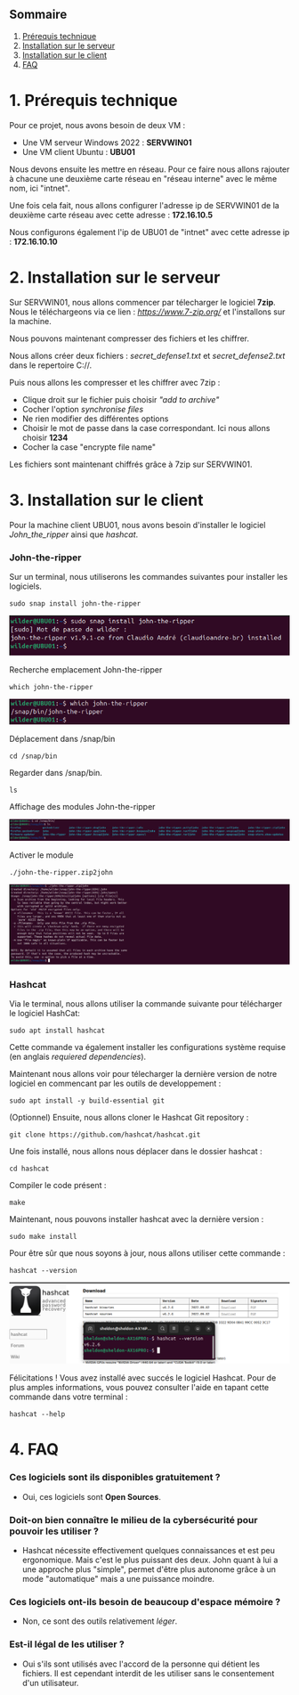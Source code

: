 ## Sommaire

1. [Prérequis technique](#prerequis-technique)
2. [Installation sur le serveur](#installation-sur-le-serveur)
3. [Installation sur le client](#installation-sur-le-client)
4. [FAQ](#faq)

# 1. Prérequis technique
<span id="prerequis-techniques"></span>

Pour ce projet, nous avons besoin de deux VM :
- Une VM serveur Windows 2022 : **SERVWIN01**
- Une VM client Ubuntu : **UBU01**

Nous devons ensuite les mettre en réseau. Pour ce faire nous allons rajouter à chacune une deuxième carte réseau en "réseau interne" avec le même nom, ici "intnet".

Une fois cela fait, nous allons configurer l'adresse ip de SERVWIN01 de la deuxième carte réseau avec cette adresse : **172.16.10.5**

Nous configurons également l'ip de UBU01 de "intnet" avec cette adresse ip : **172.16.10.10**

# 2. Installation sur le serveur
<span id="installation-sur-le-serveur"></span>

Sur SERVWIN01, nous allons commencer par télecharger le logiciel **7zip**. Nous le téléchargeons via ce lien : _https://www.7-zip.org/_ et l'installons sur la machine.

Nous pouvons maintenant compresser des fichiers et les chiffrer. 

Nous allons créer deux fichiers : _secret_defense1.txt_ et _secret_defense2.txt_ dans le repertoire C://.

Puis nous allons les compresser et les chiffrer avec 7zip : 

- Clique droit sur le fichier puis choisir _"add to archive"_
- Cocher l'option _synchronise files_
- Ne rien modifier des différentes options
- Choisir le mot de passe dans la case correspondant. Ici nous allons choisir **1234**
- Cocher la case "encrypte file name"
 
Les fichiers sont maintenant chiffrés grâce à 7zip sur SERVWIN01.


# 3. Installation sur le client
<span id="installation-sur-le-client"></span>

Pour la machine client UBU01, nous avons besoin d'installer le logiciel _John_the_ripper_ ainsi que _hashcat_. 

### John-the-ripper

Sur un terminal, nous utiliserons les commandes suivantes pour installer les logiciels.

    sudo snap install john-the-ripper
    
![Installation John-the-ripper](Ressources/Installation_John-the-ripper.png)

Recherche emplacement John-the-ripper

    which john-the-ripper 
![Which John-the-ripper](Ressources/Which_John-the-ripper.png)

Déplacement dans /snap/bin

    cd /snap/bin

Regarder dans /snap/bin.

    ls

Affichage des modules John-the-ripper

![Trouver John-the-ripper](Ressources/Trouver_John-the-ripper.png)

Activer le module

    ./john-the-ripper.zip2john

![Activer john2zip](Ressources/Activer_john2zip.png)


### Hashcat

Via le terminal, nous allons utiliser la commande suivante pour télécharger le logiciel HashCat: 

    sudo apt install hashcat
       
Cette commande va également installer les configurations système requise (en anglais _requiered dependencies_).

Maintenant nous allons voir pour télecharger la dernière version de notre logiciel en commencant par les outils de developpement :

    sudo apt install -y build-essential git

(Optionnel) Ensuite, nous allons cloner le Hashcat Git repository : 

    git clone https://github.com/hashcat/hashcat.git

Une fois installé, nous allons nous déplacer dans le dossier hashcat : 

    cd hashcat

Compiler le code présent : 

    make 

Maintenant, nous pouvons installer hashcat avec la dernière version :
    
    sudo make install

Pour être sûr que nous soyons à jour, nous allons utiliser cette commande : 

    hashcat --version 

![capture écran version hashcat](Ressources/version_hashcat.png)

Félicitations ! Vous avez installé avec succés le logiciel Hashcat. Pour de plus amples informations, vous pouvez consulter l'aide en tapant cette commande dans votre terminal : 

    hashcat --help


    

# 4. FAQ
<span id="faq"></span>


### **Ces logiciels sont ils disponibles gratuitement ?**

- Oui, ces logiciels sont **Open Sources**.


### **Doit-on bien connaître le milieu de la cybersécurité pour pouvoir les utiliser ?**

- Hashcat nécessite effectivement quelques connaissances et est peu ergonomique. Mais c'est le plus puissant des deux.
  John quant à lui a une approche plus "simple", permet d'être plus autonome grâce à un mode "automatique" mais a une puissance moindre.


### Ces logiciels ont-ils besoin de beaucoup d'espace mémoire ?

- Non, ce sont des outils relativement _léger_.


### Est-il légal de les utiliser ?

- Oui s'ils sont utilisés avec l'accord de la personne qui détient les fichiers. Il est cependant interdit de les utiliser sans le consentement d'un utilisateur. 
